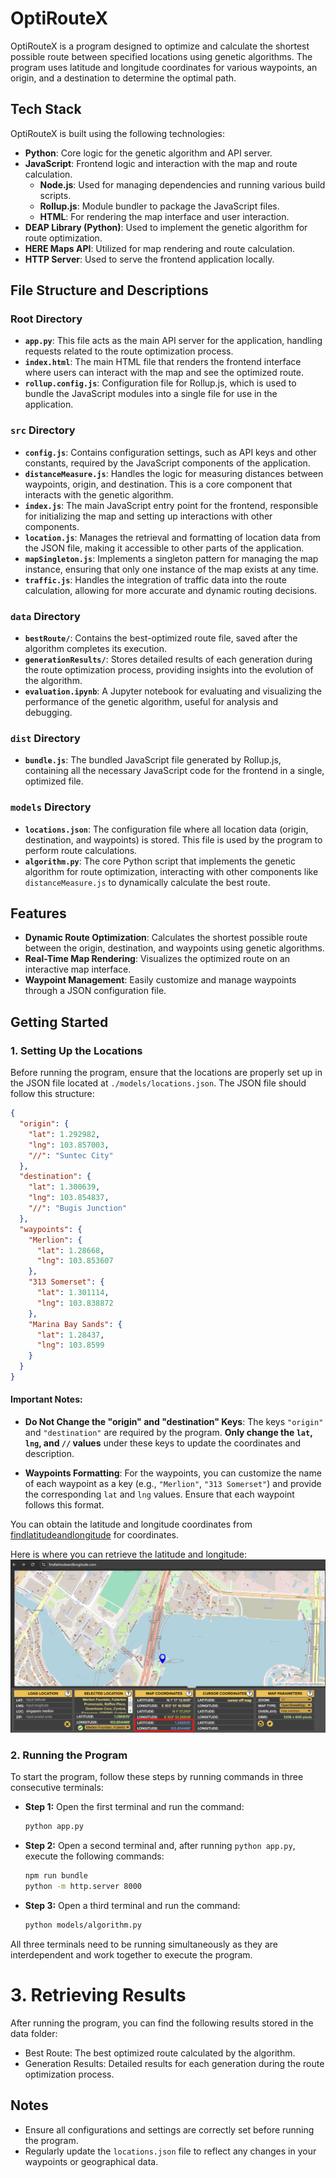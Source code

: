 # OptiRouteX

OptiRouteX is a program designed to optimize and calculate the shortest possible route between specified locations using genetic algorithms. The program uses latitude and longitude coordinates for various waypoints, an origin, and a destination to determine the optimal path.

## Tech Stack

OptiRouteX is built using the following technologies:

- **Python**: Core logic for the genetic algorithm and API server.
- **JavaScript**: Frontend logic and interaction with the map and route calculation.
  - **Node.js**: Used for managing dependencies and running various build scripts.
  - **Rollup.js**: Module bundler to package the JavaScript files.
  - **HTML**: For rendering the map interface and user interaction.
- **DEAP Library (Python)**: Used to implement the genetic algorithm for route optimization.
- **HERE Maps API**: Utilized for map rendering and route calculation.
- **HTTP Server**: Used to serve the frontend application locally.

## File Structure and Descriptions

### Root Directory

- **`app.py`**: This file acts as the main API server for the application, handling requests related to the route optimization process.
- **`index.html`**: The main HTML file that renders the frontend interface where users can interact with the map and see the optimized route.
- **`rollup.config.js`**: Configuration file for Rollup.js, which is used to bundle the JavaScript modules into a single file for use in the application.

### `src` Directory

- **`config.js`**: Contains configuration settings, such as API keys and other constants, required by the JavaScript components of the application.
- **`distanceMeasure.js`**: Handles the logic for measuring distances between waypoints, origin, and destination. This is a core component that interacts with the genetic algorithm.
- **`index.js`**: The main JavaScript entry point for the frontend, responsible for initializing the map and setting up interactions with other components.
- **`location.js`**: Manages the retrieval and formatting of location data from the JSON file, making it accessible to other parts of the application.
- **`mapSingleton.js`**: Implements a singleton pattern for managing the map instance, ensuring that only one instance of the map exists at any time.
- **`traffic.js`**: Handles the integration of traffic data into the route calculation, allowing for more accurate and dynamic routing decisions.

### `data` Directory

- **`bestRoute/`**: Contains the best-optimized route file, saved after the algorithm completes its execution.
- **`generationResults/`**: Stores detailed results of each generation during the route optimization process, providing insights into the evolution of the algorithm.
- **`evaluation.ipynb`**: A Jupyter notebook for evaluating and visualizing the performance of the genetic algorithm, useful for analysis and debugging.

### `dist` Directory

- **`bundle.js`**: The bundled JavaScript file generated by Rollup.js, containing all the necessary JavaScript code for the frontend in a single, optimized file.

### `models` Directory

- **`locations.json`**: The configuration file where all location data (origin, destination, and waypoints) is stored. This file is used by the program to perform route calculations.
- **`algorithm.py`**: The core Python script that implements the genetic algorithm for route optimization, interacting with other components like `distanceMeasure.js` to dynamically calculate the best route.

## Features

- **Dynamic Route Optimization**: Calculates the shortest possible route between the origin, destination, and waypoints using genetic algorithms.
- **Real-Time Map Rendering**: Visualizes the optimized route on an interactive map interface.
- **Waypoint Management**: Easily customize and manage waypoints through a JSON configuration file.

## Getting Started

### 1. Setting Up the Locations

Before running the program, ensure that the locations are properly set up in the JSON file located at `./models/locations.json`. The JSON file should follow this structure:

```json
{
  "origin": {
    "lat": 1.292982,
    "lng": 103.857003,
    "//": "Suntec City"
  },
  "destination": {
    "lat": 1.300639,
    "lng": 103.854837,
    "//": "Bugis Junction"
  },
  "waypoints": {
    "Merlion": {
      "lat": 1.28668,
      "lng": 103.853607
    },
    "313 Somerset": {
      "lat": 1.301114,
      "lng": 103.838872
    },
    "Marina Bay Sands": {
      "lat": 1.28437,
      "lng": 103.8599
    }
  }
}
```

#### Important Notes:

- **Do Not Change the "origin" and "destination" Keys**: The keys `"origin"` and `"destination"` are required by the program. **Only change the `lat`, `lng`, and `//` values** under these keys to update the coordinates and description.

- **Waypoints Formatting**: For the waypoints, you can customize the name of each waypoint as a key (e.g., `"Merlion"`, `"313 Somerset"`) and provide the corresponding `lat` and `lng` values. Ensure that each waypoint follows this format.

You can obtain the latitude and longitude coordinates from [findlatitudeandlongitude](https://www.findlatitudeandlongitude.com/) for coordinates.

Here is where you can retrieve the latitude and longitude:
![Find latitude and longitude](images/findCoordinate.png)

### 2. Running the Program

To start the program, follow these steps by running commands in three consecutive terminals:

- **Step 1:** Open the first terminal and run the command:

  ```bash
  python app.py
  ```

- **Step 2:** Open a second terminal and, after running `python app.py`, execute the following commands:

  ```bash
  npm run bundle
  python -m http.server 8000
  ```

- **Step 3:** Open a third terminal and run the command:

  ```bash
  python models/algorithm.py
  ```

All three terminals need to be running simultaneously as they are interdependent and work together to execute the program.

# 3. Retrieving Results

After running the program, you can find the following results stored in the data folder:

- Best Route: The best optimized route calculated by the algorithm.
- Generation Results: Detailed results for each generation during the route optimization process.

## Notes

- Ensure all configurations and settings are correctly set before running the program.
- Regularly update the `locations.json` file to reflect any changes in your waypoints or geographical data.
